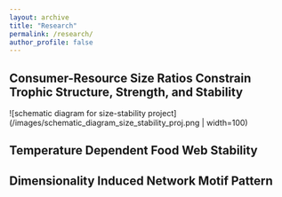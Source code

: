 ```yaml
---
layout: archive
title: "Research"
permalink: /research/
author_profile: false
---
```


## Consumer-Resource Size Ratios Constrain Trophic  Structure, Strength, and Stability

![schematic diagram for size-stability project](/images/schematic_diagram_size_stability_proj.png | width=100)

## Temperature Dependent Food Web Stability



## Dimensionality Induced Network Motif Pattern

